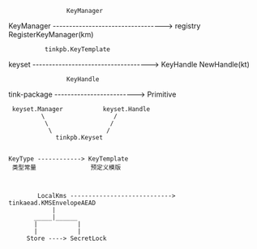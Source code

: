                     KeyManager
KeyManager ----------------------------------> registry
                RegisterKeyManager(km)



              tinkpb.KeyTemplate
keyset ------------------------------------> KeyHandle
                NewHandle(kt)



                    KeyHandle
tink-package -------------------------> Primitive 



     keyset.Manager           keyset.Handle
             \                   /
              \                 /
               \               /
                 tinkpb.Keyset


    KeyType ------------> KeyTemplate
     类型常量               预定义模版



            LocalKms ----------------------------> tinkaead.KMSEnvelopeAEAD
                |
           _____|______
           |           |
           |           |
         Store ----> SecretLock 